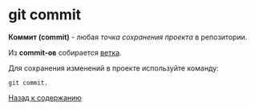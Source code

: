 # git commit

**Коммит (commit)** - любая *точка сохранения проекта* в репозитории.

Из **commit-ов** собирается [ветка](branch.md). 

Для сохранения изменений в проекте  используйте команду:

```
git commit.
```


[Назад к содержанию](readme.md)